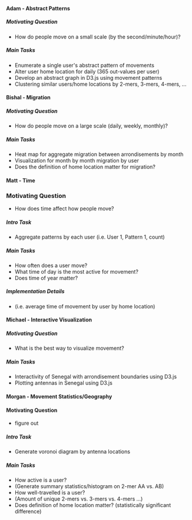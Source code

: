 #### Adam - Abstract Patterns   
##### Motivating Question     
* How do people move on a small scale (by the second/minute/hour)?    

##### Main Tasks   
* Enumerate a single user's abstract pattern of movements
* Alter user home location for daily (365 out-values per user)
* Develop an abstract graph in D3.js using movement patterns
* Clustering similar users/home locations by 2-mers, 3-mers, 4-mers, ...

#### Bishal - Migration  
##### Motivating Question  
* How do people move on a large scale (daily, weekly, monthly)?

##### Main Tasks
* Heat map for aggregate migration between arrondisements by month
* Visualization for month by month migration by user
* Does the definition of home location matter for migration?

#### Matt - Time
### Motivating Question  
* How does time affect how people move?

##### Intro Task
* Aggregate patterns by each user (i.e. User 1, Pattern 1, count)   

##### Main Tasks
* How often does a user move?
* What time of day is the most active for movement?
* Does time of year matter?

##### Implementation Details
* (i.e. average time of movement by user by home location)

#### Michael - Interactive Visualization     
##### Motivating Question   
* What is the best way to visualize movement?   

##### Main Tasks   
* Interactivity of Senegal with arrondisement boundaries using D3.js   
* Plotting antennas in Senegal using D3.js

#### Morgan - Movement Statistics/Geography
#### Motivating Question  
* figure out   
##### Intro Task   
* Generate voronoi diagram by antenna locations  

##### Main Tasks   
* How active is a user? 
* (Generate summary statistics/histogram on 2-mer AA vs. AB)
* How well-travelled is a user?
* (Amount of unique 2-mers vs. 3-mers vs. 4-mers ...)
* Does definition of home location matter? (statistically significant difference)





